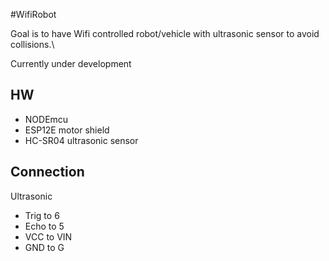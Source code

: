 #WifiRobot

Goal is to have Wifi controlled robot/vehicle with ultrasonic sensor to avoid collisions.\

Currently under development

## HW

* NODEmcu
* ESP12E motor shield
* HC-SR04 ultrasonic sensor

## Connection

Ultrasonic
* Trig to 6
* Echo to 5
* VCC to VIN
* GND to G
